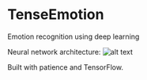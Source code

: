 # TenseEmotion
Emotion recognition using deep learning

Neural network architecture: 
![alt text](https://github.com/vyomshm/TenseEmotion/raw/master/src/common/images/icon48.png "Tensorboard")

Built with patience and TensorFlow.